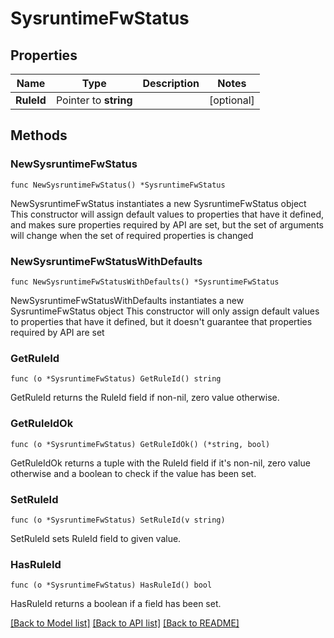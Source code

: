 # SysruntimeFwStatus

## Properties

Name | Type | Description | Notes
------------ | ------------- | ------------- | -------------
**RuleId** | Pointer to **string** |  | [optional] 

## Methods

### NewSysruntimeFwStatus

`func NewSysruntimeFwStatus() *SysruntimeFwStatus`

NewSysruntimeFwStatus instantiates a new SysruntimeFwStatus object
This constructor will assign default values to properties that have it defined,
and makes sure properties required by API are set, but the set of arguments
will change when the set of required properties is changed

### NewSysruntimeFwStatusWithDefaults

`func NewSysruntimeFwStatusWithDefaults() *SysruntimeFwStatus`

NewSysruntimeFwStatusWithDefaults instantiates a new SysruntimeFwStatus object
This constructor will only assign default values to properties that have it defined,
but it doesn't guarantee that properties required by API are set

### GetRuleId

`func (o *SysruntimeFwStatus) GetRuleId() string`

GetRuleId returns the RuleId field if non-nil, zero value otherwise.

### GetRuleIdOk

`func (o *SysruntimeFwStatus) GetRuleIdOk() (*string, bool)`

GetRuleIdOk returns a tuple with the RuleId field if it's non-nil, zero value otherwise
and a boolean to check if the value has been set.

### SetRuleId

`func (o *SysruntimeFwStatus) SetRuleId(v string)`

SetRuleId sets RuleId field to given value.

### HasRuleId

`func (o *SysruntimeFwStatus) HasRuleId() bool`

HasRuleId returns a boolean if a field has been set.


[[Back to Model list]](../README.md#documentation-for-models) [[Back to API list]](../README.md#documentation-for-api-endpoints) [[Back to README]](../README.md)


